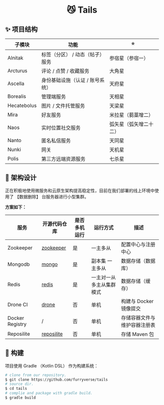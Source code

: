 <h1 align="center">😼 Tails</h1>

## ✨ 项目结构

| 子模块         | 功能                | ⭐           |
|-------------|-------------------|-------------|
| Alnitak     | 标签（分区） / 动态（帖子）服务 | 参宿星（参宿一）    |
| Arcturus    | 评论 / 点赞 / 收藏服务    | 大角星         |
| Ascella     | 身份基础设施（认证 / 账号系统） | 天府星         |
| Borealis    | 管理端服务             | 天相星         |
| Hecatebolus | 图片 / 文件托管服务       | 天梁星         |
| Mira        | 好友服务              | 米拉星（蒭藁增二）   |
| Naos        | 实时位置社交服务          | 弧矢星（弧矢增二十二） |
| Nanto       | 匿名私信服务            | 天同星         |
| Nunki       | 网关                | 天机星         |
| Polis       | 第三方远端资源服务         | 七杀星         |

## 🔨 架构设计

正在积极地使用微服务和云原生架构提高稳定性，目前在我们部署的线上环境中使用了 【数据删除】 台服务器进行小型集群。

**方案如下：**

| 服务              | 开源代码仓库                                               | 是否多机运行 | 运行方式          | 描述              |
|-----------------|------------------------------------------------------|--------|---------------|-----------------|
| Zookeeper       | [zookeeper](https://github.com/apache/zookeeper)     | 是      | 一主多从          | 配置中心与注册中心       |
| Mongodb         | [mongo](https://github.com/mongodb/mongo)            | 是      | 副本集 一主多从      | 数据存储（数据库）       |
| Redis           | [redis](https://github.com/redis/redis)              | 是      | 一主对一从 多主从集群模式 | 数据存储（缓存）        |
| Drone CI        | [drone](https://github.com/harness/drone)            | 否      | 单机            | 构建与 Docker 镜像提交 |
| Docker Registry | /                                                    | 否      | 单机            | 存储容器文件与维护容器注册表  |
| Reposilite      | [reposilite](https://github.com/dzikoysk/reposilite) | 否      | 单机            | 存储 Maven 包      |

## 🚀 构建

项目使用 Gradle （Kotlin DSL） 作为构建系统：

```bash
# clone from our repository.
$ git clone https://github.com/furryverse/tails
# source dir.
$ cd tails
# complie and package with gradle build.
$ gradle build
```